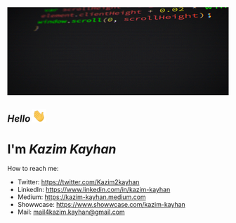 <img src="coding.gif" width="100%" height="200px">

## _Hello_ <img src="wave.gif" width="30px">

# I'm **_Kazim Kayhan_**

How to reach me:

- Twitter: https://twitter.com/Kazim2kayhan
- LinkedIn: https://www.linkedin.com/in/kazim-kayhan
- Medium: https://kazim-kayhan.medium.com
- Showwcase: https://www.showwcase.com/kazim-kayhan
- Mail: <a href="mailto:mail4kazim.kayhan@gmail.com">mail4kazim.kayhan@gmail.com</a>
